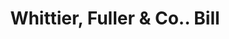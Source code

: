 ---
doi: 10.7916/D8BC59H8
date_other: '1890'
date_other_textual: 1890-1899
form: printed ephemera
genre:
- Invoices
name:
- Whittier, Fuller & Co.
object_in_context_url: https://biggert.cul.columbia.edu/items/view/ave_biggert_00017
subject_hierarchical_geographic:
- Sacramento, California, United States
subject_name:
- Whittier, Fuller & Co.
title: Whittier, Fuller & Co.. Bill
sort_title: Whittier, Fuller & Co.. Bill
call_number: ave_biggert_00017
coordinates:
- 38.55555555555555,-121.46888888888888
pid: ave_biggert_00017
identifiers: ave_biggert_00017
thumbnail: https://derivativo-2.library.columbia.edu/iiif/2/ldpd:342770/full/!256,256/0/native.jpg
permalink: "/biggert/ave_biggert_00017/"
layout: iiif-image-page
---